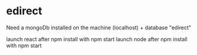 # edirect

Need a mongoDb installed on the machine (localhost) + database "edirect"

launch react after npm install with npm start
launch node after npm install with npm start
